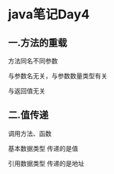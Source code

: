 # java笔记Day4



## 一.方法的重载

方法同名不同参数

与参数名无关，与参数数量类型有关

与返回值无关



## 二.值传递

调用方法、函数

基本数据类型   传递的是值

引用数据类型   传递的是地址


